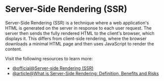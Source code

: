 # Server-Side Rendering (SSR)

Server-Side Rendering (SSR) is a technique where a web application's HTML is generated on the server in response to each user request. The server then sends the fully rendered HTML to the client's browser, which displays it. This differs from client-side rendering, where the browser downloads a minimal HTML page and then uses JavaScript to render the content.

Visit the following resources to learn more:

- [@official@Server-side Rendering (SSR)](https://nextjs.org/docs/pages/building-your-application/rendering/server-side-rendering)
- [@article@What is Server-Side Rendering: Definition, Benefits and Risks](https://solutionshub.epam.com/blog/post/what-is-server-side-rendering)